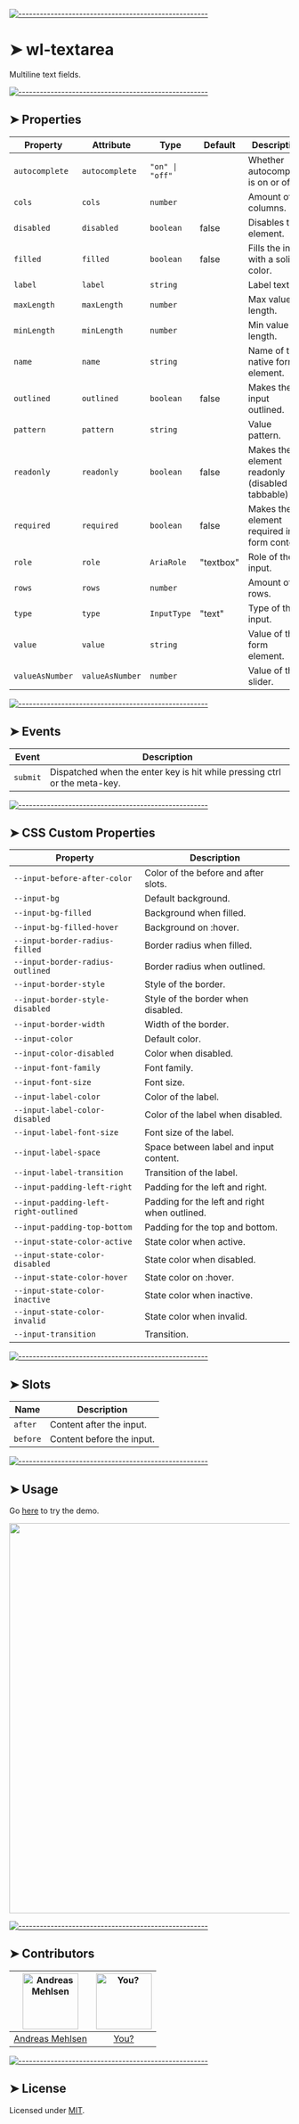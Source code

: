 
[![-----------------------------------------------------](https://raw.githubusercontent.com/andreasbm/readme/master/assets/lines/colored.png)](#wl-textarea)

# ➤ wl-textarea

Multiline text fields.


[![-----------------------------------------------------](https://raw.githubusercontent.com/andreasbm/readme/master/assets/lines/colored.png)](#properties)

## ➤ Properties

| Property        | Attribute       | Type            | Default   | Description                                      |
|-----------------|-----------------|-----------------|-----------|--------------------------------------------------|
| `autocomplete`  | `autocomplete`  | `"on" \| "off"` |           | Whether autocomplete is on or off.               |
| `cols`          | `cols`          | `number`        |           | Amount of columns.                               |
| `disabled`      | `disabled`      | `boolean`       | false     | Disables the element.                            |
| `filled`        | `filled`        | `boolean`       | false     | Fills the input with a solid color.              |
| `label`         | `label`         | `string`        |           | Label text.                                      |
| `maxLength`     | `maxLength`     | `number`        |           | Max value length.                                |
| `minLength`     | `minLength`     | `number`        |           | Min value length.                                |
| `name`          | `name`          | `string`        |           | Name of the native form element.                 |
| `outlined`      | `outlined`      | `boolean`       | false     | Makes the input outlined.                        |
| `pattern`       | `pattern`       | `string`        |           | Value pattern.                                   |
| `readonly`      | `readonly`      | `boolean`       | false     | Makes the element readonly (disabled but tabbable) |
| `required`      | `required`      | `boolean`       | false     | Makes the element required in a form context.    |
| `role`          | `role`          | `AriaRole`      | "textbox" | Role of the input.                               |
| `rows`          | `rows`          | `number`        |           | Amount of rows.                                  |
| `type`          | `type`          | `InputType`     | "text"    | Type of the input.                               |
| `value`         | `value`         | `string`        |           | Value of the form element.                       |
| `valueAsNumber` | `valueAsNumber` | `number`        |           | Value of the slider.                             |


[![-----------------------------------------------------](https://raw.githubusercontent.com/andreasbm/readme/master/assets/lines/colored.png)](#events)

## ➤ Events

| Event    | Description                                      |
|----------|--------------------------------------------------|
| `submit` | Dispatched when the enter key is hit while pressing ctrl or the meta-key. |


[![-----------------------------------------------------](https://raw.githubusercontent.com/andreasbm/readme/master/assets/lines/colored.png)](#css-custom-properties)

## ➤ CSS Custom Properties

| Property                              | Description                                   |
|---------------------------------------|-----------------------------------------------|
| `--input-before-after-color`          | Color of the before and after slots.          |
| `--input-bg`                          | Default background.                           |
| `--input-bg-filled`                   | Background when filled.                       |
| `--input-bg-filled-hover`             | Background on :hover.                         |
| `--input-border-radius-filled`        | Border radius when filled.                    |
| `--input-border-radius-outlined`      | Border radius when outlined.                  |
| `--input-border-style`                | Style of the border.                          |
| `--input-border-style-disabled`       | Style of the border when disabled.            |
| `--input-border-width`                | Width of the border.                          |
| `--input-color`                       | Default color.                                |
| `--input-color-disabled`              | Color when disabled.                          |
| `--input-font-family`                 | Font family.                                  |
| `--input-font-size`                   | Font size.                                    |
| `--input-label-color`                 | Color of the label.                           |
| `--input-label-color-disabled`        | Color of the label when disabled.             |
| `--input-label-font-size`             | Font size of the label.                       |
| `--input-label-space`                 | Space between label and input content.        |
| `--input-label-transition`            | Transition of the label.                      |
| `--input-padding-left-right`          | Padding for the left and right.               |
| `--input-padding-left-right-outlined` | Padding for the left and right when outlined. |
| `--input-padding-top-bottom`          | Padding for the top and bottom.               |
| `--input-state-color-active`          | State color when active.                      |
| `--input-state-color-disabled`        | State color when disabled.                    |
| `--input-state-color-hover`           | State color on :hover.                        |
| `--input-state-color-inactive`        | State color when inactive.                    |
| `--input-state-color-invalid`         | State color when invalid.                     |
| `--input-transition`                  | Transition.                                   |


[![-----------------------------------------------------](https://raw.githubusercontent.com/andreasbm/readme/master/assets/lines/colored.png)](#slots)

## ➤ Slots

| Name     | Description               |
|----------|---------------------------|
| `after`  | Content after the input.  |
| `before` | Content before the input. |



[![-----------------------------------------------------](https://raw.githubusercontent.com/andreasbm/readme/master/assets/lines/colored.png)](#usage)

## ➤ Usage

Go [here](https://weightless.dev/elements/textarea) to try the demo.

<a href="https://weightless.dev/elements/textarea" align="center">
  <img src="https://raw.githubusercontent.com/andreasbm/elements/master/screenshots/wl-textarea.png" width="700" />
</a>


[![-----------------------------------------------------](https://raw.githubusercontent.com/andreasbm/readme/master/assets/lines/colored.png)](#contributors)

## ➤ Contributors
	

| [<img alt="Andreas Mehlsen" src="https://avatars1.githubusercontent.com/u/6267397?s=460&v=4" width="100">](https://twitter.com/andreasmehlsen) | [<img alt="You?" src="https://joeschmoe.io/api/v1/random" width="100">](https://github.com/andreasbm/weightless/blob/master/CONTRIBUTING.md) |
|:--------------------------------------------------:|:--------------------------------------------------:|
| [Andreas Mehlsen](https://twitter.com/andreasmehlsen) | [You?](https://github.com/andreasbm/weightless/blob/master/CONTRIBUTING.md) |


[![-----------------------------------------------------](https://raw.githubusercontent.com/andreasbm/readme/master/assets/lines/colored.png)](#license)

## ➤ License
	
Licensed under [MIT](https://opensource.org/licenses/MIT).